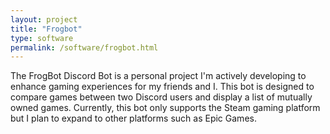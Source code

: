 ```yaml
---
layout: project
title: "Frogbot"
type: software
permalink: /software/frogbot.html
---
```

The FrogBot Discord Bot is a personal project I'm actively developing to enhance gaming experiences for my friends and I. This bot is designed to compare games between two Discord users and display a list of mutually owned games. Currently, this bot only supports the Steam gaming platform but I plan to expand to other platforms such as Epic Games.